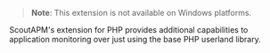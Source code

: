 > **Note**: <span class="simpara">This extension is not available on
> Windows platforms.</span>

ScoutAPM's extension for PHP provides additional capabilities to
application monitoring over just using the base PHP userland library.
